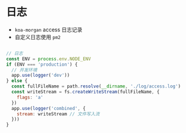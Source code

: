 # 日志

- `koa-morgan` access 日志记录
- 自定义日志使用 `pm2`


```js

// 日志
const ENV = process.env.NODE_ENV
if (ENV === 'production') {
  // 开发环境
  app.use(logger('dev'))
} else {
  const fullFileName = path.resolve(__dirname, './log/access.log')
  const writeStream = fs.createWriteStream(fullFileName, {
    flags: 'a'
  })
  app.use(logger('combined', {
    stream: writeStream // 文件写入流
  }))
}
```